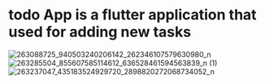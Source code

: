 # todo App is a flutter application that used for adding new tasks
![263088725_940503240206142_262346107579630980_n](https://user-images.githubusercontent.com/36940678/144835958-65c5e51f-0979-4933-bf64-5af4a56369eb.jpg)
![263285504_855607585114612_636528461594563839_n (1)](https://user-images.githubusercontent.com/36940678/144835961-dab6bb42-0a6b-487d-8ae8-31f38745e989.jpg)
![263237047_435183524929720_2898820272068734052_n](https://user-images.githubusercontent.com/36940678/144836557-0ca863da-5915-49bf-a02f-75c9c9b51a9d.jpg)
